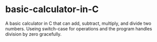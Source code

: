 # basic-calculator-in-C
A basic calculator in C that can add, subtract, multiply, and divide two numbers. Useing switch-case for operations and the program handles division by zero gracefully.
